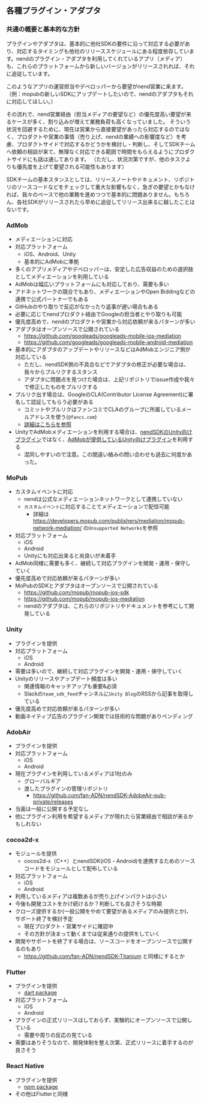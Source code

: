 ## 各種プラグイン・アダプタ
### 共通の概要と基本的な方針
プラグインやアダプタは、基本的に他社SDKの要件に沿って対応する必要があり、対応するタイミングも他社のリリーススケジュールにある程度依存しています。nendのプラグイン・アダプタを利用してくれているアプリ（メディア）も、これらのプラットフォームから新しいバージョンがリリースされれば、それに追従しています。

このようなアプリの運営担当やデベロッパーから要望がnend営業に来ます。（例：mopubの新しいSDKにアップデートしたいので、nendのアダプタもそれに対応してほしい。）

その流れで、nend営業経由（担当メディアの要望など）の優先度高い要望が来るケースが多く、割り込みが増えて業務負荷も高くなっていました。
そういう状況を回避するために、現在は営業から直接要望があったら対応するのではなく、プロダクトや営業の事情（売り上げ、nendの業績への影響度など）を考慮、プロダクトサイドで対応するかどうかを検討し・判断し、そしてSDKチームへ依頼の相談が来て、無理なく対応できる範囲で時間をもらえるようにプロダクトサイドにも話は通してあります。
（ただし、状況次第ですが、他のタスクよりも優先度を上げて要望される可能性もあります）

SDKチームの基本スタンスとしては、リリースノートやドキュメント、リポジトリのソースコードなどをチェックして重大な影響もなく、急ぎの要望とかもなければ、我々のペースで他の業務を進めつつで基本的に問題ありません。もちろん、各社SDKがリリースされたら早めに追従してリリース出来るに越したことはないです。

### AdMob
- メディエーションに対応
- 対応プラットフォーム
  - iOS、Android、Unity
  - 基本的にAdMobに準拠
- 多くのアプリメディアやデベロッパーは、安定した広告収益のための選択肢としてメディエーションを利用している
- AdMobは幅広いプラットフォームにも対応しており、需要も多い
- アドネットワークの競合でもあり、メディエーションやOpen Biddingなどの連携で公式パートナーでもある
- GitHubのやり取りで反応がなかったり返事が遅い場合もある
- 必要に応じてnendプロダクト経由でGoogleの担当者とやり取りも可能
- 優先度高めで、nendのプロダクトや営業から対応依頼が来るパターンが多い
- アダプタはオープンソースで公開されている
  - https://github.com/googleads/googleads-mobile-ios-mediation
  - https://github.com/googleads/googleads-mobile-android-mediation
- 基本的にアダプタのアップデートやリリースなどはAdMobエンジニア側が対応している
  - ただし、nendSDK側の不具合などでアダプタの修正が必要な場合は、我々からプルリクするスタンス
  - アダプタに問題点を見つけた場合は、上記リポジトリでissue作成や我々で修正したものをプルリクする
- プルリク出す場合は、GoogleのCLA(Contributor License Agreement)に署名して認証してもらう必要がある
  - コミットやプルリクはファンコミでCLAのグループに所属しているメールアドレスを使う(`@fancs.com`)
  - [詳細はこちらを参照](https://github.com/fan-ADN/nendSDK-Document-Private/wiki/AccountInfo-dev#googleグループcla)
- UnityでAdMobメディエーションを利用する場合は、[nendSDKのUnity向けプラグイン](https://github.com/fan-ADN/nendSDK-Unity-pub)ではなく、[AdMobが提供しているUnity向けプラグイン](https://developers.google.com/admob/unity/quick-start)を利用する
  - 混同しやすいので注意。この間違い絡みの問い合わせも過去に何度かあった。

### MoPub
- カスタムイベントに対応
  - nendは公式なメディエーションネットワークとして連携していない
  - `カスタムイベント`に対応することでメディエーションで配信可能
    - 詳細は https://developers.mopub.com/publishers/mediation/mopub-network-mediation/ の`Unsupported Networks`を参照
- 対応プラットフォーム
  - iOS
  - Android
  - Unityにも対応出来ると尚良いが未着手
- AdMob同様に需要も多く、継続して対応プラグインを開発・運用・保守していく
- 優先度高めで対応依頼が来るパターンが多い
- MoPubのSDKとアダプタはオープンソースで公開されている
  - https://github.com/mopub/mopub-ios-sdk
  - https://github.com/mopub/mopub-ios-mediation
  - nendのアダプタは、これらのリポジトリやドキュメントを参考にして開発している

### Unity
- プラグインを提供
- 対応プラットフォーム
  - iOS
  - Android
- 需要は多いので、継続して対応プラグインを開発・運用・保守していく
- Unityのリリースやアップデート頻度は多い
  - 関連情報のキャッチアップも重要&必須
  - Slackの`team_sdk_feed`チャンネルに`Unity Blog`のRSSから記事を取得している
- 優先度高めで対応依頼が来るパターンが多い
- 動画ネイティブ広告のプラグイン開発では技術的な問題がありペンディング

### AdobAir
- プラグインを提供
- 対応プラットフォーム
  - iOS
  - Android
- 現在プラグインを利用しているメディアは1社のみ
  - グローバルギア
  - 渡したプラグインの管理リポジトリ
    - https://github.com/fan-ADN/nendSDK-AdobeAir-pub-private/releases
- 当面は一般に公開する予定なし
- 他にプラグイン利用を希望するメディアが現れたら営業経由で相談が来るかもしれない

### cocoa2d-x
- モジュールを提供
  - cocos2d-x（C++）とnendSDK(iOS・Android)を連携するためのソースコードをモジュールとして配布している
- 対応プラットフォーム
  - iOS
  - Android
- 利用しているメディアは複数あるが売り上げインパクトは小さい
- 今後も開発コストをかけ続けるか？判断しても良さそうな時期
- クローズ提供するか(一般公開をやめて要望があるメディアのみ提供とか)、サポート終了を検討予定
  - 現在プロダクト・営業サイドに確認中
  - その方針が決まって動くまでは従来通りの提供をしていく
- 開発やサポートを終了する場合は、ソースコードをオープンソースで公開するのもあり
  - https://github.com/fan-ADN/nendSDK-Titanium と同様にするとか

### Flutter
- プラグインを提供
  - [dart package](https://pub.dev/packages/nend_plugin#-readme-tab-)
- 対応プラットフォーム
  - iOS
  - Android
- プラグインの正式リリースはしておらず、実験的にオープンソースで公開している
  - 需要や周りの反応の見ている
- 需要はありそうなので、開発体制を整え次第、正式リリースに着手するのが良さそう

### React Native
- プラグインを提供
  - [npm package](https://www.npmjs.com/package/react-native-nend-bridger)
- その他はFlutterと同様
